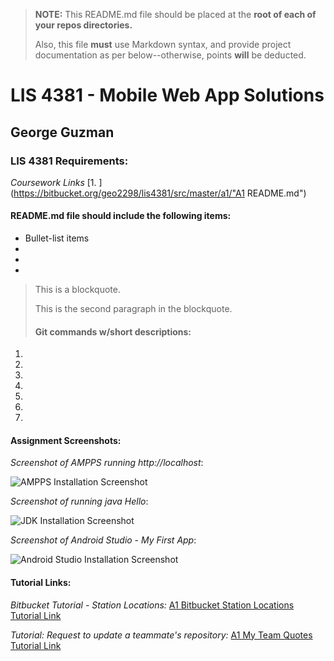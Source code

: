 > **NOTE:** This README.md file should be placed at the **root of each of your repos directories.**
>
>Also, this file **must** use Markdown syntax, and provide project documentation as per below--otherwise, points **will** be deducted.
>

# LIS 4381 - Mobile Web App Solutions

## George Guzman

### LIS 4381 Requirements:

*Coursework Links*
[1. ](https://bitbucket.org/geo2298/lis4381/src/master/a1/"A1 README.md")

#### README.md file should include the following items:

* Bullet-list items
* 
* 
* 

> This is a blockquote.
> 
> This is the second paragraph in the blockquote.
>
> #### Git commands w/short descriptions:

1. 
2. 
3. 
4. 
5. 
6. 
7. 

#### Assignment Screenshots:

*Screenshot of AMPPS running http://localhost*:

![AMPPS Installation Screenshot](img/ampps.png)

*Screenshot of running java Hello*:

![JDK Installation Screenshot](img/jdk_install.png)

*Screenshot of Android Studio - My First App*:

![Android Studio Installation Screenshot](img/android.png)


#### Tutorial Links:

*Bitbucket Tutorial - Station Locations:*
[A1 Bitbucket Station Locations Tutorial Link](https://bitbucket.org/username/bitbucketstationlocations/ "Bitbucket Station Locations")

*Tutorial: Request to update a teammate's repository:*
[A1 My Team Quotes Tutorial Link](https://bitbucket.org/username/myteamquotes/ "My Team Quotes Tutorial")
